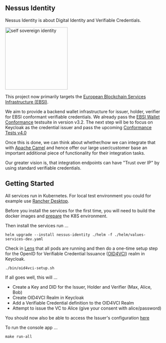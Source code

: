## Nessus Identity

Nessus Identity is about Digital Identity and Verifiable Credentials.

[<img src="docs/img/ssi-book.png" height="200" alt="self sovereign identity">](https://www.manning.com/books/self-sovereign-identity)

This project now primarily targets the [European Blockchain Services Infrastructure (EBSI)](https://ec.europa.eu/digital-building-blocks/sites/display/EBSI/Home).

We aim to provide a backend wallet infrastructure for issuer, holder, verifier for EBSI conformant verifiable credentials. 
We already pass the [EBSI Wallet Conformance](https://hub.ebsi.eu/wallet-conformance) testsuite in version v3.2. The next step will be to focus
on Keycloak as the credential issuer and pass the upcoming [Conformance Tests v4.0 ](https://hub.ebsi.eu/conformance/standards-versions)

Once this is done, we can think about whether/how we can integrate that with [Apache Camel](https://camel.apache.org/) and
hence offer our large user/customer base an important additional piece of functionality for their integration tasks.

Our greater vision is, that integration endpoints can have "Trust over IP" by using standard verifiable credentials.

## Getting Started

All services run in Kubernetes. For local test environment you could for example use [Rancher Desktop](https://rancherdesktop.io/).

Before you install the services for the first time, you will need to build the docker images and 
[prepare](./PREPARE.md) the K8S environment.

Then install the services run ...

```
helm upgrade --install nessus-identity ./helm -f ./helm/values-services-dev.yaml
```

Check in [Lens](https://k8slens.dev/) that all pods are running and then do a one-time setup step for 
the OpenID for Verifiable Credential Issuance ([OID4VCI](https://openid.net/specs/openid-4-verifiable-credential-issuance-1_0.html)) 
realm in Keycloak.

```
./bin/oid4vci-setup.sh
```

If all goes well, this will ... 

* Create a Key and DID for the Issuer, Holder and Verifier (Max, Alice, Bob)
* Create OID4VCI Realm in Keycloak
* Add a Verifiable Credential definition to the OID4VCI Realm
* Attempt to issue the VC to Alice (give your consent with alice/password)

You should now also be able to access the Issuer's configuration [here](https://oauth.localtest.me/realms/oid4vci/.well-known/openid-credential-issuer)

To run the console app ...

```
make run-all
```

